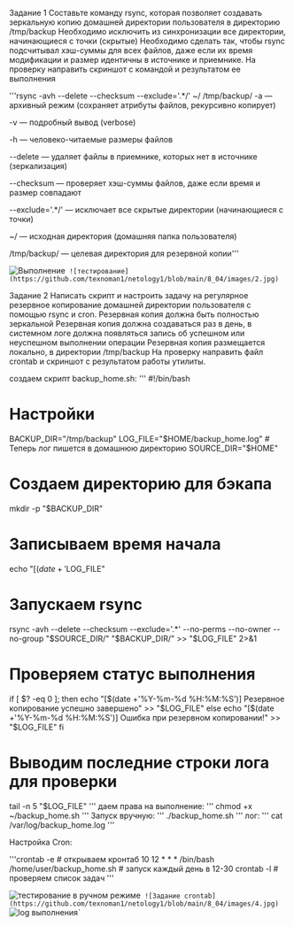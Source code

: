 Задание 1
Составьте команду rsync, которая позволяет создавать зеркальную копию домашней директории пользователя в директорию /tmp/backup
Необходимо исключить из синхронизации все директории, начинающиеся с точки (скрытые)
Необходимо сделать так, чтобы rsync подсчитывал хэш-суммы для всех файлов, даже если их время модификации и размер идентичны в источнике и приемнике.
На проверку направить скриншот с командой и результатом ее выполнения

'''rsync -avh --delete --checksum --exclude='.*/' ~/ /tmp/backup/
-a — архивный режим (сохраняет атрибуты файлов, рекурсивно копирует)

-v — подробный вывод (verbose)

-h — человеко-читаемые размеры файлов

--delete — удаляет файлы в приемнике, которых нет в источнике (зеркализация)

--checksum — проверяет хэш-суммы файлов, даже если время и размер совпадают

--exclude='.*/' — исключает все скрытые директории (начинающиеся с точки)

~/ — исходная директория (домашняя папка пользователя)

/tmp/backup/ — целевая директория для резервной копии'''

![Выполнение](https://github.com/texnoman1/netology1/blob/main/8_04/images/1.jpg)`
![тестирование](https://github.com/texnoman1/netology1/blob/main/8_04/images/2.jpg)`

Задание 2
Написать скрипт и настроить задачу на регулярное резервное копирование домашней директории пользователя с помощью rsync и cron.
Резервная копия должна быть полностью зеркальной
Резервная копия должна создаваться раз в день, в системном логе должна появляться запись об успешном или неуспешном выполнении операции
Резервная копия размещается локально, в директории /tmp/backup
На проверку направить файл crontab и скриншот с результатом работы утилиты.

создаем скрипт backup_home.sh:
'''
#!/bin/bash

# Настройки
BACKUP_DIR="/tmp/backup"
LOG_FILE="$HOME/backup_home.log"  # Теперь лог пишется в домашнюю директорию
SOURCE_DIR="$HOME"

# Создаем директорию для бэкапа
mkdir -p "$BACKUP_DIR"

# Записываем время начала
echo "[$(date +'%Y-%m-%d %H:%M:%S')] Начало резервного копирования" >> "$LOG_FILE"

# Запускаем rsync
rsync -avh --delete --checksum --exclude='.*' --no-perms --no-owner --no-group "$SOURCE_DIR/" "$BACKUP_DIR/" >> "$LOG_FILE" 2>&1

# Проверяем статус выполнения
if [ $? -eq 0 ]; then
    echo "[$(date +'%Y-%m-%d %H:%M:%S')] Резервное копирование успешно завершено" >> "$LOG_FILE"
else
    echo "[$(date +'%Y-%m-%d %H:%M:%S')] Ошибка при резервном копировании!" >> "$LOG_FILE"
fi

# Выводим последние строки лога для проверки
tail -n 5 "$LOG_FILE"
'''
даем права на выполнение:
'''
chmod +x ~/backup_home.sh
'''
Запуск вручную:
'''
./backup_home.sh
'''
лог:
''' cat /var/log/backup_home.log '''

Настройка Cron:

'''crontab -e # открываем кронтаб
10 12 * * * /bin/bash /home/user/backup_home.sh  # запуск каждый день в 12-30
crontab -l # проверяем список задач '''

![тестирование в ручном режиме](https://github.com/texnoman1/netology1/blob/main/8_04/images/3.jpg)`
![Задание crontab](https://github.com/texnoman1/netology1/blob/main/8_04/images/4.jpg)`
![log выполнения](https://github.com/texnoman1/netology1/blob/main/8_04/images/5.jpg)`